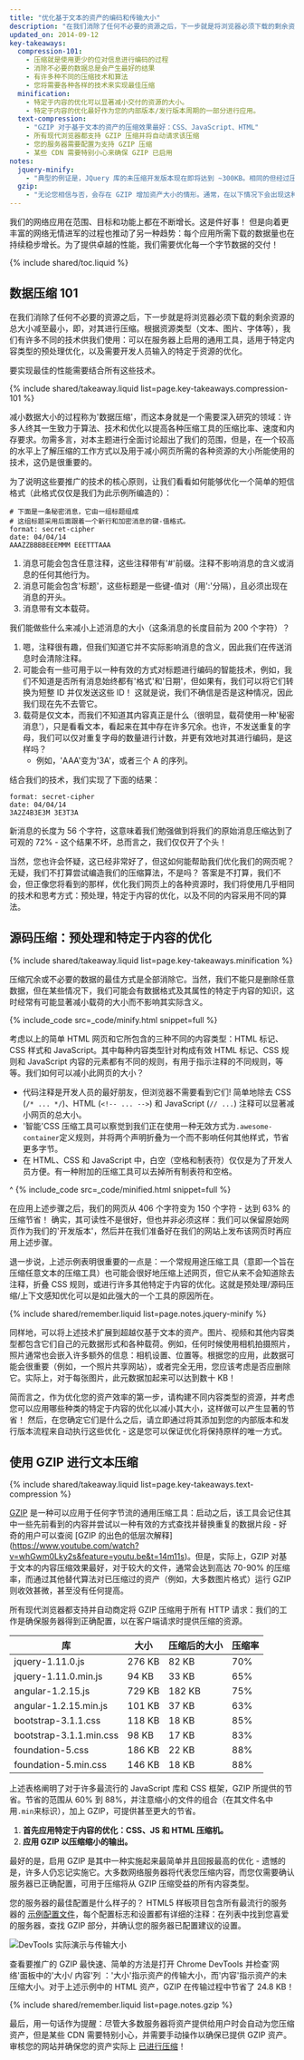 ```yaml
---
title: "优化基于文本的资产的编码和传输大小"
description: "在我们消除了任何不必要的资源之后，下一步就是将浏览器必须下载的剩余资源的总大小减至最小，即通过应用特定于内容类型的和通用的压缩 (GZip) 算法压缩这些资源。"
updated_on: 2014-09-12
key-takeaways:
  compression-101:
    - 压缩就是使用更少的位对信息进行编码的过程
    - 消除不必要的数据总是会产生最好的结果
    - 有许多种不同的压缩技术和算法
    - 您将需要各种各样的技术来实现最佳压缩
  minification:
    - 特定于内容的优化可以显著减小交付的资源的大小。
    - 特定于内容的优化最好作为您的内部版本/发行版本周期的一部分进行应用。
  text-compression:
    - "GZIP 对于基于文本的资产的压缩效果最好：CSS、JavaScript、HTML"
    - 所有现代浏览器都支持 GZIP 压缩并将自动请求该压缩
    - 您的服务器需要配置为支持 GZIP 压缩
    - 某些 CDN 需要特别小心来确保 GZIP 已启用
notes:
  jquery-minify:
    - "典型的例证是，JQuery 库的未压缩开发版本现在即将达到 ~300KB。相同的但经过压缩（删除了注释等）的库 大约为三分之一大：~100KB。"
  gzip:
    - "无论您相信与否，会存在 GZIP 增加资产大小的情形。通常，在以下情况下会出现这种情形，当资产非常小且 GZIP 字典大于压缩节省的字节数时，或者当资源已得到很好的压缩时。某些服务器允许您指定一个'最小文件大小阈值'来避免此问题。"
---
```


<p class="intro">
  我们的网络应用在范围、目标和功能上都在不断增长。这是件好事！ 但是向着更丰富的网络无情进军的过程也推动了另一种趋势：每个应用所需下载的数据量也在持续稳步增长。为了提供卓越的性能，我们需要优化每一个字节数据的交付！
</p>

{% include shared/toc.liquid %}


## 数据压缩 101

在我们消除了任何不必要的资源之后，下一步就是将浏览器必须下载的剩余资源的总大小减至最小，即，对其进行压缩。根据资源类型（文本、图片、字体等），我们有许多不同的技术供我们使用：可以在服务器上启用的通用工具，适用于特定内容类型的预处理优化，以及需要开发人员输入的特定于资源的优化。

要实现最佳的性能需要结合所有这些技术。

{% include shared/takeaway.liquid list=page.key-takeaways.compression-101 %}

减小数据大小的过程称为'数据压缩'，而这本身就是一个需要深入研究的领域：许多人终其一生致力于算法、技术和优化以提高各种压缩工具的压缩比率、速度和内存要求。勿需多言，对本主题进行全面讨论超出了我们的范围，但是，在一个较高的水平上了解压缩的工作方式以及用于减小网页所需的各种资源的大小所能使用的技术，这仍是很重要的。

为了说明这些要推广的技术的核心原则，让我们看看如何能够优化一个简单的短信格式（此格式仅仅是我们为此示例所编造的）：

    # 下面是一条秘密消息，它由一组标题组成
    # 这组标题采用后面跟着一个新行和加密消息的键-值格式。
    format: secret-cipher
    date: 04/04/14
    AAAZZBBBBEEEMMM EEETTTAAA

1. 消息可能会包含任意注释，这些注释带有'#'前缀。注释不影响消息的含义或消息的任何其他行为。
2. 消息可能会包含'标题'，这些标题是一些键-值对（用':'分隔），且必须出现在消息的开头。
3. 消息带有文本载荷。

我们能做些什么来减小上述消息的大小（这条消息的长度目前为 200 个字符）？

1. 嗯，注释很有趣，但我们知道它并不实际影响消息的含义，因此我们在传送消息时会清除注释。
2. 可能会有一些可用于以一种有效的方式对标题进行编码的智能技术，例如，我们不知道是否所有消息始终都有'格式'和'日期'，但如果有，我们可以将它们转换为短整 ID 并仅发送这些 ID！ 这就是说，我们不确信是否是这种情况，因此我们现在先不去管它。
3. 载荷是仅文本，而我们不知道其内容真正是什么（很明显，载荷使用一种'秘密消息'），只是看看文本，看起来在其中存在许多冗余。也许，不发送重复的字母，我们可以仅对重复字母的数量进行计数，并更有效地对其进行编码，是这样吗？
    * 例如，'AAA'变为'3A'，或者三个 A 的序列。


结合我们的技术，我们实现了下面的结果：

    format: secret-cipher
    date: 04/04/14
    3A2Z4B3E3M 3E3T3A

新消息的长度为 56 个字符，这意味着我们勉强做到将我们的原始消息压缩达到了可观的 72% - 这个结果不坏，总而言之，我们仅仅开了个头！

当然，您也许会怀疑，这已经非常好了，但这如何能帮助我们优化我们的网页呢？ 无疑，我们不打算尝试编造我们的压缩算法，不是吗？ 答案是不打算，我们不会，但正像您将看到的那样，优化我们网页上的各种资源时，我们将使用几乎相同的技术和思考方式：预处理，特定于内容的优化，以及不同的内容采用不同的算法。


## 源码压缩：预处理和特定于内容的优化

{% include shared/takeaway.liquid list=page.key-takeaways.minification %}

压缩冗余或不必要的数据的最佳方式是全部消除它。当然，我们不能只是删除任意数据，但在某些情况下，我们可能会有数据格式及其属性的特定于内容的知识，这时经常有可能显著减小载荷的大小而不影响其实际含义。

{% include_code src=_code/minify.html snippet=full %}

考虑以上的简单 HTML 网页和它所包含的三种不同的内容类型：HTML 标记、CSS 样式和 JavaScript。其中每种内容类型针对构成有效 HTML 标记、CSS 规则和 JavaScript 内容的元素都有不同的规则，有用于指示注释的不同规则，等等。我们如何可以减小此网页的大小？

* 代码注释是开发人员的最好朋友，但浏览器不需要看到它们! 简单地除去 CSS (`/* ... */`)、HTML (`<!-- ... -->`) 和 JavaScript (`// ...`) 注释可以显著减小网页的总大小。
* '智能'CSS 压缩工具可以察觉到我们正在使用一种无效方式为`.awesome-container`定义规则，并将两个声明折叠为一个而不影响任何其他样式，节省更多字节。
* 在 HTML、CSS 和 JavaScript 中，白空（空格和制表符）仅仅是为了开发人员方便。有一种附加的压缩工具可以去掉所有制表符和空格。

^
{% include_code src=_code/minified.html snippet=full %}

在应用上述步骤之后，我们的网页从 406 个字符变为 150 个字符 - 达到 63% 的压缩节省！ 确实，其可读性不是很好，但也并非必须这样：我们可以保留原始网页作为我们的'开发版本'，然后并在我们准备好在我们的网站上发布该网页时再应用上述步骤。

退一步说，上述示例表明很重要的一点是：一个常规用途压缩工具（意即一个旨在压缩任意文本的压缩工具）也可能会很好地压缩上述网页，但它从来不会知道除去注释，折叠 CSS 规则，或进行许多其他特定于内容的优化。这就是预处理/源码压缩/上下文感知优化可以是如此强大的一个工具的原因所在。

{% include shared/remember.liquid list=page.notes.jquery-minify %}

同样地，可以将上述技术扩展到超越仅基于文本的资产。图片、视频和其他内容类型都包含它们自己的元数据形式和各种载荷。例如，任何时候使用相机拍摄照片，照片通常也会嵌入许多额外的信息：相机设置、位置等。根据您的应用，此数据可能会很重要（例如，一个照片共享网站），或者完全无用，您应该考虑是否应删除它。实际上，对于每张图片，此元数据加起来可以达到数十 KB！

简而言之，作为优化您的资产效率的第一步，请构建不同内容类型的资源，并考虑您可以应用哪些种类的特定于内容的优化以减小其大小，这样做可以产生显著的节省！ 然后，在您确定它们是什么之后，请立即通过将其添加到您的内部版本和发行版本流程来自动执行这些优化 - 这是您可以保证优化将保持原样的唯一方式。

## 使用 GZIP 进行文本压缩

{% include shared/takeaway.liquid list=page.key-takeaways.text-compression %}

[GZIP](http://en.wikipedia.org/Wiki//Gzip) 是一种可以应用于任何字节流的通用压缩工具：启动之后，该工具会记住其中一些先前看到的内容并尝试以一种有效的方式查找并替换重复的数据片段 - 好奇的用户可以查阅 [GZIP 的出色的低层次解释] (https://www.youtube.com/watch?v=whGwm0Lky2s&feature=youtu.be&t=14m11s)。但是，实际上，GZIP 对基于文本的内容压缩效果最好，对于较大的文件，通常会达到高达 70-90% 的压缩率，而通过其他替代算法对已压缩过的资产（例如，大多数图片格式）运行 GZIP 则收效甚微，甚至没有任何提高。

所有现代浏览器都支持并自动商定将 GZIP 压缩用于所有 HTTP 请求：我们的工作是确保服务器得到正确配置，以在客户端请求时提供压缩的资源。


<table class="mdl-data-table mdl-js-data-table">
<thead>
  <tr>
    <th>库</th>
    <th>大小</th>
    <th>压缩后的大小</th>
    <th>压缩率</th>
  </tr>
</thead>
<tbody>
<tr>
  <td data-th="库">jquery-1.11.0.js</td>
  <td data-th="大小">276 KB</td>
  <td data-th="压缩后的大小">82 KB</td>
  <td data-th="节省">70%</td>
</tr>
<tr>
  <td data-th="库">jquery-1.11.0.min.js</td>
  <td data-th="大小">94 KB</td>
  <td data-th="压缩后的大小">33 KB</td>
  <td data-th="节省">65%</td>
</tr>
<tr>
  <td data-th="库">angular-1.2.15.js</td>
  <td data-th="大小">729 KB</td>
  <td data-th="压缩后的大小">182 KB</td>
  <td data-th="节省">75%</td>
</tr>
<tr>
  <td data-th="库">angular-1.2.15.min.js</td>
  <td data-th="大小">101 KB</td>
  <td data-th="压缩后的大小">37 KB</td>
  <td data-th="节省">63%</td>
</tr>
<tr>
  <td data-th="库">bootstrap-3.1.1.css</td>
  <td data-th="大小">118 KB</td>
  <td data-th="压缩后的大小">18 KB</td>
  <td data-th="节省">85%</td>
</tr>
<tr>
  <td data-th="库">bootstrap-3.1.1.min.css</td>
  <td data-th="大小">98 KB</td>
  <td data-th="压缩后的大小">17 KB</td>
  <td data-th="节省">83%</td>
</tr>
<tr>
  <td data-th="库">foundation-5.css</td>
  <td data-th="大小">186 KB</td>
  <td data-th="压缩后的大小">22 KB</td>
  <td data-th="节省">88%</td>
</tr>
<tr>
  <td data-th="库">foundation-5.min.css</td>
  <td data-th="大小">146 KB</td>
  <td data-th="压缩后的大小">18 KB</td>
  <td data-th="节省">88%</td>
</tr>
</tbody>
</table>

上述表格阐明了对于许多最流行的 JavaScript 库和 CSS 框架，GZIP 所提供的节省。节省的范围从 60% 到 88%，并注意缩小的文件的组合（在其文件名中用`.min`来标识），加上 GZIP，可提供甚至更大的节省。

1. **首先应用特定于内容的优化：CSS、JS 和 HTML 压缩机。**
2. **应用 GZIP 以压缩缩小的输出。**

最好的是，启用 GZIP 是其中一种实施起来最简单并且回报最高的优化 - 遗憾的是，许多人仍忘记实施它。大多数网络服务器将代表您压缩内容，而您仅需要确认服务器已正确配置，可用于压缩将从 GZIP 压缩受益的所有内容类型。

您的服务器的最佳配置是什么样子的？ HTML5 样板项目包含所有最流行的服务器的 [示例配置文件](https://github.com/h5bp/server-configs)，每个配置标志和设置都有详细的注释：在列表中找到您喜爱的服务器，查找 GZIP 部分，并确认您的服务器已配置建议的设置。

<img src="images/transfer-vs-actual-size.png" class="center" alt="DevTools 实际演示与传输大小">

查看要推广的 GZIP 最快速、简单的方法是打开 Chrome DevTools 并检查'网络'面板中的'大小/ 内容'列 ：'大小'指示资产的传输大小，而'内容'指示资产的未压缩大小。对于上述示例中的 HTML 资产，GZIP 在传输过程中节省了 24.8 KB！

{% include shared/remember.liquid list=page.notes.gzip %}

最后，用一句话作为提醒：尽管大多数服务器将资产提供给用户时会自动为您压缩资产，但是某些 CDN 需要特别小心，并需要手动操作以确保已提供 GZIP 资产。审核您的网站并确保您的资产实际上 [已进行压缩](http://www.whatsmyip.org/http-compression-test/)！





